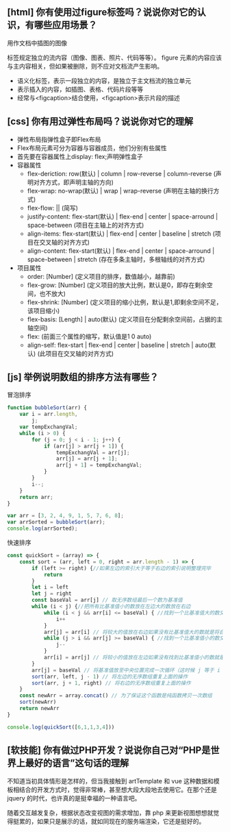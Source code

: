 ## [html] 你有使用过figure标签吗？说说你对它的认识，有哪些应用场景？

用作文档中插图的图像

标签规定独立的流内容（图像、图表、照片、代码等等）。
figure 元素的内容应该与主内容相关，但如果被删除，则不应对文档流产生影响。

* 语义化标签，表示一段独立的内容，是独立于主文档流的独立单元
* 表示插入的内容，如插图、表格、代码片段等等
* 经常与&lt;figcaption>结合使用，&lt;figcaption>表示片段的描述

## [css] 你有用过弹性布局吗？说说你对它的理解

* 弹性布局指弹性盒子即Flex布局
* Flex布局元素可分为容器与容器成员，他们分别有些属性
* 首先要在容器属性上display: flex;声明弹性盒子
* 容器属性
  * flex-deriction: row(默认) | column | row-reverse | column-reverse (声明对齐方式，即声明主轴的方向)
  * flex-wrap: no-wrap(默认) | wrap | wrap-reverse (声明在主轴的换行方式)
  * flex-flow: || (简写)
  * justify-content: flex-start(默认) | flex-end | center | space-arround | space-between (项目在主轴上的对齐方式)
  * align-items: flex-start(默认) | flex-end | center | baseline | stretch (项目在交叉轴的对齐方式)
  * align-content: flex-start(默认) | flex-end | center | space-arround | space-between | stretch (存在多条主轴时，多根轴线的对齐方式)
* 项目属性
  * order: [Number] (定义项目的排序，数值越小，越靠前)
  * flex-grow: [Number] (定义项目的放大比例，默认是0，即存在剩余空间，也不放大)
  * flex-shrink: [Number] (定义项目的缩小比例，默认是1,即剩余空间不足，该项目缩小)
  * flex-basis: [Length] | auto(默认) (定义项目在分配剩余空间前，占据的主轴空间)
  * flex: (前面三个属性的缩写，默认值是1 0 auto)
  * align-self: flex-start | flex-end | center | baseline | stretch | auto(默认) (此项目在交叉轴的对齐方式)

## [js] 举例说明数组的排序方法有哪些？

冒泡排序
```javascript
function bubbleSort(arr) {
    var i = arr.length,
        j;
    var tempExchangVal;
    while (i > 0) {
        for (j = 0; j < i - 1; j++) {
            if (arr[j] > arr[j + 1]) {
                tempExchangVal = arr[j];
                arr[j] = arr[j + 1];
                arr[j + 1] = tempExchangVal;
            }
        }
        i--;
    }
    return arr;
}

var arr = [3, 2, 4, 9, 1, 5, 7, 6, 8];
var arrSorted = bubbleSort(arr);
console.log(arrSorted);
```

快速排序
```javascript
const quickSort = (array) => {
    const sort = (arr, left = 0, right = arr.length - 1) => {
        if (left >= right) {//如果左边的索引大于等于右边的索引说明整理完毕
            return
        }
        let i = left
        let j = right
        const baseVal = arr[j] // 取无序数组最后一个数为基准值
        while (i < j) {//把所有比基准值小的数放在左边大的数放在右边
            while (i < j && arr[i] <= baseVal) { //找到一个比基准值大的数交换
                i++
            }
            arr[j] = arr[i] // 将较大的值放在右边如果没有比基准值大的数就是将自己赋值给自己（i 等于 j）
            while (j > i && arr[j] >= baseVal) { //找到一个比基准值小的数交换
                j--
            }
            arr[i] = arr[j] // 将较小的值放在左边如果没有找到比基准值小的数就是将自己赋值给自己（i 等于 j）
        }
        arr[j] = baseVal // 将基准值放至中央位置完成一次循环（这时候 j 等于 i ）
        sort(arr, left, j - 1) // 将左边的无序数组重复上面的操作
        sort(arr, j + 1, right) // 将右边的无序数组重复上面的操作
    }
    const newArr = array.concat() // 为了保证这个函数是纯函数拷贝一次数组
    sort(newArr)
    return newArr
}

console.log(quickSort([6,1,1,3,4]))
```

## [软技能] 你有做过PHP开发？说说你自己对“PHP是世界上最好的语言”这句话的理解

不知道当初具体情形是怎样的，但当我接触到 artTemplate 和 vue 这种数据和模板相结合的开发方式时，觉得非常棒，甚至想大段大段地去使用它。在那个还是 jquery 的时代，也许真的是挺幸福的一种语言吧。

随着交互越发复杂，根据状态改变视图的需求增加，靠 php 来更新视图想想就觉得挺累的，如果只是展示的话，就如同现在的服务端渲染，它还是挺好的。
